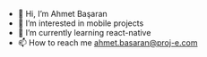 - 👋 Hi, I’m Ahmet Başaran
- 👀 I’m interested in mobile projects
- 🌱 I’m currently learning react-native
- 📫 How to reach me ahmet.basaran@proj-e.com

<!---
ahmet-proj-e/ahmet-proj-e is a ✨ special ✨ repository because its `README.md` (this file) appears on your GitHub profile.
You can click the Preview link to take a look at your changes.
--->
